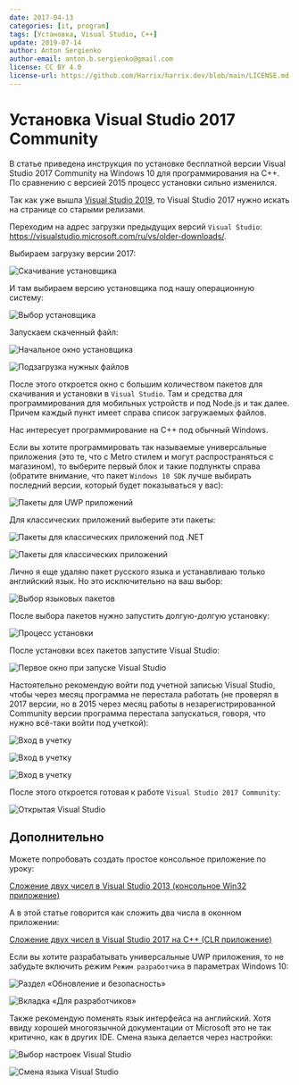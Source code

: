 ```yaml
---
date: 2017-04-13
categories: [it, program]
tags: [Установка, Visual Studio, C++]
update: 2019-07-14
author: Anton Sergienko
author-email: anton.b.sergienko@gmail.com
license: CC BY 4.0
license-url: https://github.com/Harrix/harrix.dev/blob/main/LICENSE.md
---
```


# Установка Visual Studio 2017 Community

В статье приведена инструкция по установке бесплатной версии Visual Studio 2017 Community на Windows 10 для программирования на C++. По сравнению с версией 2015 процесс установки сильно изменился.

Так как уже вышла [Visual Studio 2019](https://github.com/Harrix/harrix.dev-blog-2021/blob/main/install-visual-studio-2019/install-visual-studio-2019.md), то Visual Studio 2017 нужно искать на странице со старыми релизами.

Переходим на адрес загрузки предыдущих версий `Visual Studio`: <https://visualstudio.microsoft.com/ru/vs/older-downloads/>.

Выбираем загрузку версии 2017:

![Скачивание установщика](img/download_01.png)

И там выбираем версию установщика под нашу операционную систему:

![Выбор установщика](img/download_02.png)

Запускаем скаченный файл:

![Начальное окно установщика](img/install_01.png)

![Подзагрузка нужных файлов](img/install_02.png)

После этого откроется окно с большим количеством пакетов для скачивания и установки в `Visual Studio`. Там и средства для программирования для мобильных устройств и под Node.js и так далее. Причем каждый пункт имеет справа список загружаемых файлов.

Нас интересует программирование на C++ под обычный Windows.

Если вы хотите программировать так называемые универсальные приложения (это те, что с Metro стилем и могут распространяться с магазином), то выберите первый блок и такие подпункты справа (обратите внимание, что пакет `Windows 10 SDK` лучше выбирать последний версии, который будет показываться у вас):

![Пакеты для UWP приложений](img/install_03.png)

Для классических приложений выберите эти пакеты:

![Пакеты для классических приложений под .NET](img/install_04.png)

![Пакеты для классических приложений](img/install_05.png)

Лично я еще удаляю пакет русского языка и устанавливаю только английский язык. Но это исключительно на ваш выбор:

![Выбор языковых пакетов](img/languages.png)

После выбора пакетов нужно запустить долгую-долгую установку:

![Процесс установки](img/install_06.png)

После установки всех пакетов запустите Visual Studio:

![Первое окно при запуске Visual Studio](img/install_07.png)

Настоятельно рекомендую войти под учетной записью Visual Studio, чтобы через месяц программа не перестала работать (не проверял в 2017 версии, но в 2015 через месяц работы в незарегистрированной Community версии программа перестала запускаться, говоря, что нужно всё-таки войти под учеткой):

![Вход в учетку](img/install_08.png)

![Вход в учетку](img/install_09.png)

![Вход в учетку](img/install_10.png)

После этого откроется готовая к работе `Visual Studio 2017 Community`:

![Открытая Visual Studio](img/visual-studio.png)

## Дополнительно

Можете попробовать создать простое консольное приложение по уроку:

[Сложение двух чисел в Visual Studio 2013 (консольное Win32 приложение)](https://github.com/Harrix/harrix.dev-blog-2015/tree/main/add-2-num-vs-2013-console)

А в этой статье говорится как сложить два числа в оконном приложении:

[Сложение двух чисел в Visual Studio 2017 на C++ (CLR приложение)](https://github.com/Harrix/harrix.dev-blog-2017/blob/main/add-2-num-vs-2017-clr/add-2-num-vs-2017-clr.md)

Если вы хотите разрабатывать универсальные UWP приложения, то не забудьте включить режим `Режим разработчика` в параметрах Windows 10:

![Раздел «Обновление и безопасность»](img/parameters_01.png)

![Вкладка «Для разработчиков»](img/parameters_02.png)

Также рекомендую поменять язык интерфейса на английский. Хотя ввиду хорошей многоязычной документации от Microsoft это не так критично, как в других IDE. Смена языка делается через настройки:

![Выбор настроек Visual Studio](img/lang_01.png)

![Смена языка Visual Studio](img/lang_02.png)
